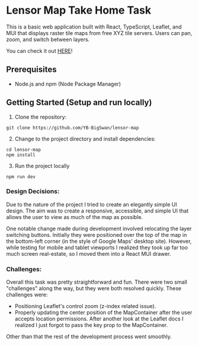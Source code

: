 # Lensor Map Take Home Task
This is a basic web application built with React, TypeScript, Leaflet, and MUI that displays raster tile maps from free XYZ tile servers. Users can pan, zoom, and switch between layers. 

You can check it out <a href="https://yb-bigswan.github.io/lensor-map/" target="_blank">HERE</a>!

## Prerequisites
- Node.js and npm (Node Package Manager)

## Getting Started (Setup and run locally)
1. Clone the repository:
```
git clone https://github.com/YB-BigSwan/lensor-map
```
2. Change to the project directory and install dependencies:
```
cd lensor-map
npm install
```
3. Run the project locally
```
npm run dev
```

### Design Decisions:
Due to the nature of the project I tried to create an elegantly simple UI design. The aim was to create a responsive, accessible, and simple UI that allows the user to view as  much of the map as possible. 

One notable change made during development involved relocating the layer switching buttons. Initially they were positioned over the top of the map in the bottom-left corner (in the style of Google Maps' desktop site). However, while testing for mobile and tablet viewports I realized they took up far too much screen real-estate, so I moved them into a React MUI drawer.

### Challenges:
Overall this task was pretty straightforward and fun. There were two small "challenges" along the way, but they were both resolved quickly. These challenges were:
- Positioning Leaflet's control zoom (z-index related issue).
- Properly updating the center position of the MapContainer after the user accepts location permissions. After another look at the Leaflet docs I realized I just forgot to pass the key prop to the MapContainer.

Other than that the rest of the development process went smoothly. 




